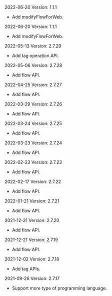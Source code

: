 2022-06-20 Version: 1.1.1
- Add modifyFlowForWeb.

2022-06-20 Version: 1.1.1
- Add modifyFlowForWeb.

2022-05-13 Version: 2.7.29
- Add tag operation API.

2022-05-06 Version: 2.7.28
- Add flow API.

2022-04-25 Version: 2.7.27
- Add flow API.

2022-03-29 Version: 2.7.26
- Add flow API.

2022-03-24 Version: 2.7.25
- Add flow API.

2022-03-23 Version: 2.7.24
- Add flow API.

2022-02-23 Version: 2.7.23
- Add flow API.

2022-02-17 Version: 2.7.22
- Add flow API.

2022-01-21 Version: 2.7.21
- Add flow API.

2021-12-21 Version: 2.7.20
- Add flow API.

2021-12-21 Version: 2.7.19
- Add flow API.

2021-12-02 Version: 2.7.18
- Add tag APIs.

2021-09-26 Version: 2.7.17
- Support more type of programming language.

